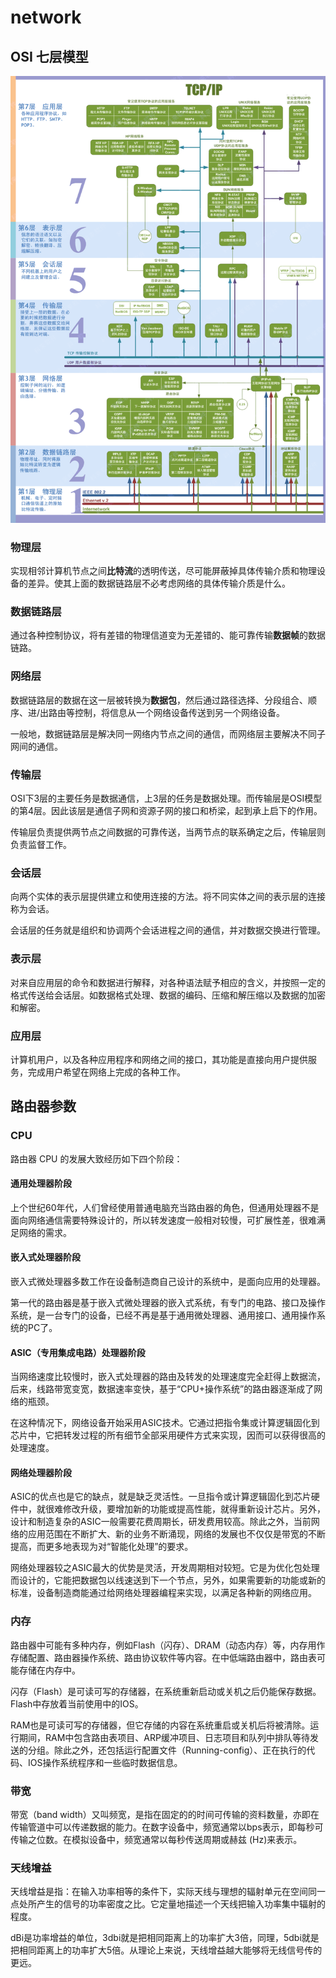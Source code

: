 # network

## OSI 七层模型

![](./images/osi.gif)

### 物理层

实现相邻计算机节点之间**比特流**的透明传送，尽可能屏蔽掉具体传输介质和物理设备的差异。使其上面的数据链路层不必考虑网络的具体传输介质是什么。

### 数据链路层

通过各种控制协议，将有差错的物理信道变为无差错的、能可靠传输**数据帧**的数据链路。

### 网络层

数据链路层的数据在这一层被转换为**数据包**，然后通过路径选择、分段组合、顺序、进/出路由等控制，将信息从一个网络设备传送到另一个网络设备。

一般地，数据链路层是解决同一网络内节点之间的通信，而网络层主要解决不同子网间的通信。

### 传输层

OSI下3层的主要任务是数据通信，上3层的任务是数据处理。而传输层是OSI模型的第4层。因此该层是通信子网和资源子网的接口和桥梁，起到承上启下的作用。

传输层负责提供两节点之间数据的可靠传送，当两节点的联系确定之后，传输层则负责监督工作。

### 会话层

向两个实体的表示层提供建立和使用连接的方法。将不同实体之间的表示层的连接称为会话。

会话层的任务就是组织和协调两个会话进程之间的通信，并对数据交换进行管理。

### 表示层

对来自应用层的命令和数据进行解释，对各种语法赋予相应的含义，并按照一定的格式传送给会话层。如数据格式处理、数据的编码、压缩和解压缩以及数据的加密和解密。

### 应用层

计算机用户，以及各种应用程序和网络之间的接口，其功能是直接向用户提供服务，完成用户希望在网络上完成的各种工作。

## 路由器参数

### CPU

路由器 CPU 的发展大致经历如下四个阶段：

#### 通用处理器阶段

上个世纪60年代，人们曾经使用普通电脑充当路由器的角色，但通用处理器不是面向网络通信需要特殊设计的，所以转发速度一般相对较慢，可扩展性差，很难满足网络的需求。

#### 嵌入式处理器阶段

嵌入式微处理器多数工作在设备制造商自己设计的系统中，是面向应用的处理器。

第一代的路由器是基于嵌入式微处理器的嵌入式系统，有专门的电路、接口及操作系统，是一台专门的设备，已经不再是基于通用微处理器、通用接口、通用操作系统的PC了。

#### ASIC（专用集成电路）处理器阶段

当网络速度比较慢时，嵌入式处理器的路由及转发的处理速度完全赶得上数据流，后来，线路带宽变宽，数据速率变快，基于“CPU+操作系统”的路由器逐渐成了网络的瓶颈。

在这种情况下，网络设备开始采用ASIC技术。它通过把指令集或计算逻辑固化到芯片中，它把转发过程的所有细节全部采用硬件方式来实现，因而可以获得很高的处理速度。

#### 网络处理器阶段

ASIC的优点也是它的缺点，就是缺乏灵活性。一旦指令或计算逻辑固化到芯片硬件中，就很难修改升级，要增加新的功能或提高性能，就得重新设计芯片。另外，设计和制造复杂的ASIC一般需要花费周期长，研发费用较高。除此之外，当前网络的应用范围在不断扩大、新的业务不断涌现，网络的发展也不仅仅是带宽的不断提高，而更多地表现为对“智能化处理”的要求。

网络处理器较之ASIC最大的优势是灵活，开发周期相对较短。它是为优化包处理而设计的，它能把数据包以线速送到下一个节点，另外，如果需要新的功能或新的标准，设备制造商能通过给网络处理器编程来实现，以满足各种新的网络应用。

### 内存

路由器中可能有多种内存，例如Flash（闪存）、DRAM（动态内存）等，内存用作存储配置、路由器操作系统、路由协议软件等内容。在中低端路由器中，路由表可能存储在内存中。

闪存（Flash）是可读可写的存储器，在系统重新启动或关机之后仍能保存数据。Flash中存放着当前使用中的IOS。

RAM也是可读可写的存储器，但它存储的内容在系统重启或关机后将被清除。运行期间，RAM中包含路由表项目、ARP缓冲项目、日志项目和队列中排队等待发送的分组。除此之外，还包括运行配置文件（Running-config）、正在执行的代码、IOS操作系统程序和一些临时数据信息。

### 带宽

带宽（band width）又叫频宽，是指在固定的的时间可传输的资料数量，亦即在传输管道中可以传递数据的能力。在数字设备中，频宽通常以bps表示，即每秒可传输之位数。在模拟设备中，频宽通常以每秒传送周期或赫兹 (Hz)来表示。

### 天线增益

天线增益是指：在输入功率相等的条件下，实际天线与理想的辐射单元在空间同一点处所产生的信号的功率密度之比。它定量地描述一个天线把输入功率集中辐射的程度。

dBi是功率增益的单位，3dbi就是把相同距离上的功率扩大3倍，同理，5dbi就是把相同距离上的功率扩大5倍。从理论上来说，天线增益越大能够将无线信号传的更远。

